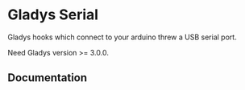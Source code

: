 # Gladys Serial

Gladys hooks which connect to your arduino threw a USB serial port.

Need Gladys version >= 3.0.0.

## Documentation


